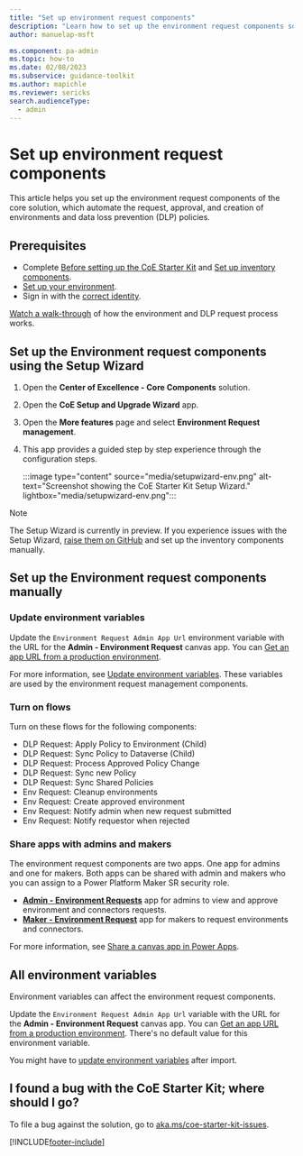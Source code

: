 ```yaml
---
title: "Set up environment request components"
description: "Learn how to set up the environment request components solution of the Microsoft CoE Starter Kit."
author: manuelap-msft

ms.component: pa-admin
ms.topic: how-to
ms.date: 02/08/2023
ms.subservice: guidance-toolkit
ms.author: mapichle
ms.reviewer: sericks
search.audienceType: 
  - admin
---
```


# Set up environment request components

This article helps you set up the environment request components of the core solution, which automate the request, approval, and creation of environments and data loss prevention (DLP) policies.

## Prerequisites

- Complete [Before setting up the CoE Starter Kit](setup.md) and [Set up inventory components](setup-core-components.md).
- [Set up your environment](setup.md#create-your-environments).
- Sign in with the [correct identity](setup.md#which-identity-should-i-use-to-install-the-coe-starter-kit).

[Watch a walk-through](https://www.youtube.com/watch?v=16mspbGz1zA&list=PLi9EhCY4z99W5kzaPK1np6sv6AzMQDsXG) of how the environment and DLP request process works.

## Set up the Environment request components using the Setup Wizard

1. Open the **Center of Excellence - Core Components** solution.
1. Open the **CoE Setup and Upgrade Wizard** app.
1. Open the **More features** page and select **Environment Request management**.
1. This app provides a guided step by step experience through the configuration steps.

   :::image type="content" source="media/setupwizard-env.png" alt-text="Screenshot showing the CoE Starter Kit Setup Wizard." lightbox="media/setupwizard-env.png":::

> [!NOTE]
> The Setup Wizard is currently in preview. If you experience issues with the Setup Wizard, [raise them on GitHub](https://aka.ms/coe-starter-kit-issues) and set up the inventory components manually.

## Set up the Environment request components manually

### Update environment variables

Update the `Environment Request Admin App Url` environment variable with the URL for the **Admin - Environment Request** canvas app. You can [Get an app URL from a production environment](faq.md#get-a-power-apps-url-from-a-production-environment).

For more information, see [Update environment variables](faq.md#update-environment-variables). These variables are used by the environment request management components.

### Turn on flows

Turn on these flows for the following components:  

- DLP Request: Apply Policy to Environment (Child)
- DLP Request: Sync Policy to Dataverse (Child)
- DLP Request: Process Approved Policy Change
- DLP Request: Sync new Policy
- DLP Request: Sync Shared Policies
- Env Request: Cleanup environments
- Env Request: Create approved environment
- Env Request: Notify admin when new request submitted
- Env Request: Notify requestor when rejected

### Share apps with admins and makers

The environment request components are two apps. One app for admins and one for makers. Both apps can be shared with admin and makers who you can assign to a Power Platform Maker SR security role.

- [**Admin - Environment Requests**](core-components.md) app for admins to view and approve environment and connectors requests.
- [**Maker - Environment Request**](core-components.md) app for makers to request environments and connectors.

For more information, see [Share a canvas app in Power Apps](faq.md#share-an-app-from-a-production-environment).

## All environment variables

Environment variables can affect the environment request components.

Update the `Environment Request Admin App Url` variable with the URL for the **Admin - Environment Request** canvas app. You can [Get an app URL from a production environment](faq.md#get-a-power-apps-url-from-a-production-environment). There's no default value for this environment variable.

You might have to [update environment variables](faq.md#update-environment-variables) after import.

## I found a bug with the CoE Starter Kit; where should I go?

To file a bug against the solution, go to [aka.ms/coe-starter-kit-issues](https://aka.ms/coe-starter-kit-issues).

[!INCLUDE[footer-include](../../includes/footer-banner.md)]
